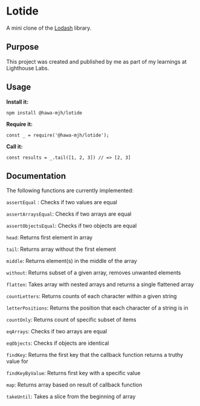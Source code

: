 # Lotide

A mini clone of the [Lodash](https://lodash.com) library.

## Purpose

This project was created and published by me as part of my learnings at Lighthouse Labs. 

## Usage

**Install it:**

`npm install @hawa-mjh/lotide`

**Require it:**

`const _ = require('@hawa-mjh/lotide');`

**Call it:**

`const results = _.tail([1, 2, 3]) // => [2, 3]`

## Documentation

The following functions are currently implemented:

`assertEqual` : Checks if two values are equal  

`assertArraysEqual`: Checks if two arrays are equal  

`assertObjectsEqual`: Checks if two objects are equal  

`head`: Returns first element in array  

`tail`: Returns array without the first element  

`middle`: Returns element(s) in the middle of the array  

`without`: Returns subset of a given array, removes unwanted elements  

`flatten`: Takes array with nested arrays and returns a single flattened array  

`countLetters`: Returns counts of each character within a given string  

`letterPositions`: Returns the position that each character of a string is in  

`countOnly`: Returns count of specific subset of items  

`eqArrays`: Checks if two arrays are equal  

`eqObjects`: Checks if objects are identical  

`findKey`: Returns the first key that the callback function returns a truthy value for  

`findKeyByValue`: Returns first key with a specific value  

`map`: Returns array based on result of callback function  

`takeUntil`: Takes a slice from the beginning of array  
